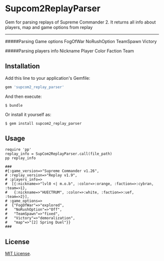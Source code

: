 # Supcom2ReplayParser

Gem for parsing replays of Supreme Commander 2. It returns all info about players, map and game options from replay

___
#####Parsing Game options
    FogOfWar
    NoRushOption
    TeamSpawn
    Victory
    
#####Parsing players info
    Nickname
    Player Color
    Faction
    Team
## Installation

Add this line to your application's Gemfile:

```ruby
gem 'supcom2_replay_parser'
```

And then execute:

    $ bundle

Or install it yourself as:

    $ gem install supcom2_replay_parser

## Usage

```
require 'pp'
replay_info = SupCom2ReplayParser.call(file_path)
pp replay_info

###
#{:game_version=>"Supreme Commander v1.26",
# :replay_version=>"Replay v1.9",
# :players_info=>
#  [{:nickname=>"lvl0 <| m.o.b", :color=>:orange, :faction=>:cybran, :team=>1},
#   {:nickname=>"HUECTRUM", :color=>:white, :faction=>:uef, :team=>2}],
# :game_options=>
#  {"FogOfWar"=>"explored",
#   "NoRushOption"=>"Off",
#   "TeamSpawn"=>"fixed",
#   "Victory"=>"demoralization",
#   "map"=>"[2] Spring Duel"}}
###
```

## License

[MIT License](https://opensource.org/licenses/MIT).
